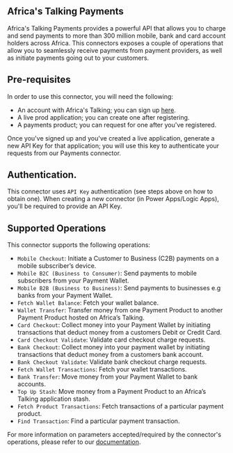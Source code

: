 ## Africa's Talking Payments

Africa's Talking Payments provides a powerful API that allows you to charge and send payments to more than 300 million mobile, bank and card account holders across Africa. This connectors exposes a couple of operations that allow you to seamlessly receive payments from payment providers, as well as initiate payments going out to your customers.

## Pre-requisites

In order to use this connector, you will need the following:

* An account with Africa's Talking; you can sign up [here](https://account.africastalking.com/auth/register?next=%2Fauth%2Fsignup).
* A live prod application; you can create one after registering.
* A payments product; you can request for one after you've registered.

Once you've signed up and you've created a live application, generate a new API Key for that application; you will use this key to authenticate your requests from our Payments connector.

## Authentication.

This connector uses `API Key` authentication (see steps above on how to obtain one). When creating a new connector (in Power Apps/Logic Apps), you'll be required to provide an API Key.

## Supported Operations

This connector supports the following operations:

* `Mobile Checkout`: Initiate a Customer to Business (C2B) payments on a mobile subscriber’s device.
* `Mobile B2C (Business to Consumer)`: Send payments to mobile subscribers from your Payment Wallet.
* `Mobile B2B (Business to Business)`: Send payments to businesses e.g banks from your Payment Wallet.
* `Fetch Wallet Balance`: Fetch your wallet balance.
* `Wallet Transfer`: Transfer money from one Payment Product to another Payment Product hosted on Africa’s Talking.
* `Card Checkout`: Collect money into your Payment Wallet by initiating transactions that deduct money from a customers Debit or Credit Card.
* `Card Checkout Validate`: Validate card checkout charge requests.
* `Bank Checkout`: Collect money into your payment wallet by initiating transactions that deduct money from a customers bank account.
* `Bank Checkout Validate`: Validate bank checkout charge requests.
* `Fetch Wallet Transactions`: Fetch your wallet transactions.
* `Bank Transfer`: Move money from your Payment Wallet to bank accounts.
* `Top Up Stash`: Move money from a Payment Product to an Africa’s Talking application stash.
* `Fetch Product Transactions`: Fetch transactions of a particular payment product.
* `Find Transaction`: Find a particular payment transaction.

For more information on parameters accepted/required by the connector's operations, please refer to our [documentation](https://build.at-labs.io/docs/payments%2Foverview).
